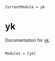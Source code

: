 ```@meta
CurrentModule = yk
```

# yk

Documentation for [yk](https://github.com/YuttariKanata/yk.jl).

```@index
```

```@autodocs
Modules = [yk]
```
